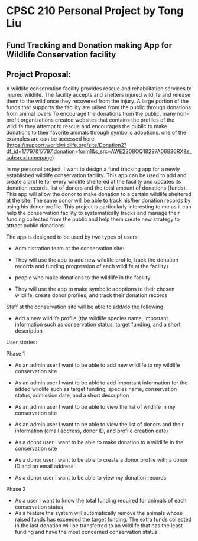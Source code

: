 # CPSC 210 Personal Project by Tong Liu
## Fund Tracking and Donation making App for Wildlife Conservation facility
## Project Proposal:


A wildlife conservation facility provides rescue and rehabilitation services to injured wildlife. The facility accepts and shelters injured wildlife and release them to the wild once
they recovered from the injury. A large portion of the funds that supports the facility are raised from the public through donations from animal lovers
To encourage the donations from the public, many non-profit organizations created websites that contains the profiles of 
the wildlife they attempt to rescue and encourages the public to make donations to their favorite animals through symbolic adoptions. one of the examples
are can be accessed here (https://support.worldwildlife.org/site/Donation2?df_id=17797&17797.donation=form1&s_src=AWE2308OQ18297A06836RX&s_subsrc=homepage)


In my personal project, I want to design a fund tracking app for a newly established wildlife conservation facility. 
This app can be used to add and create a profile for every wildlife sheltered at the facility and updates its donation records, list of donors
and the total amount of donations (funds). This app will allow the donor to make donation to a certain wildlife sheltered at the site. The same donor
will be able to track his/her donation records by using his donor profile. This project is particularly interesting to me as it 
can help the conservation facility to systematically tracks and manage their funding collected from the public and help them create
new strategy to attract public donations.

The app is designed to be used by two types of users:
- Administration team at the conservation site:
- They will use the app to add new wildlife profile, track the donation records and funding progression of each wildlife at the facility) 

- people who make donations to the wildlife in the facility:
- They will use the app to make symbolic adoptions to their chosen wildlife, create donor profiles, and track their donation records




Staff at the conservation site will be able to add/do the following
- Add a new wildlife profile (the wildlife species name, important information such as conservation status, target funding, and a short description  


User stories:

Phase 1

- As an admin user I want to be able to add new wildlife to my wildlife conservation site
- As an admin user I want to be able to add important information for the added wildlife such as target funding, species name, conservation status, admission date, and a short description
- As an admin user I want to be able to view the list of wildlife in my conservation site
- As an admin user I want to be able to view the list of donors and their information (email address, donor ID, and profile creation date)

- As a donor user I want to be able to make donation to a wildlife in the conservation site
- As a donor user I want to be able to create a donor profile with a donor ID and an email address
- As a donor user I want to be able to view my donation records  

Phase 2
- As a user I want to know the total funding required for animals of each conservation status
- As a feature the system will automatically remove the animals whose raised funds has exceeded the target funding. The extra funds collected in the last donation will be transferred to an wildlife that has the least funding and have the most concerned conservation status




